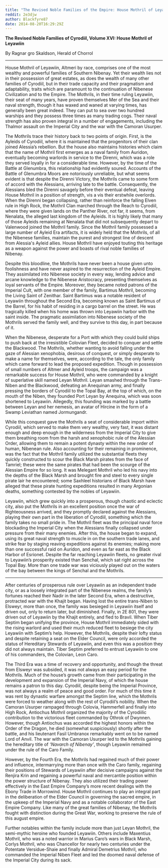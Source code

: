 ```yaml
---
title: "The Revised Noble Families of the Empire: House Mothril of Leyawiin"
reddit: 2e3djw
author: Blackfyre87
date: 2014-08-20T16:29:29Z
---
```


**The Revised Noble Families of Cyrodiil, Volume XVI: House Mothril of Leyawiin**

By Ragnar gro Skaldson, Herald of Chorrol

***

House Mothril of Leyawiin, Altmeri by race, comprises one of the most wealthy and powerful families of Southern Nibenay. Yet their wealth lies not in their possession of great estates, as does the wealth of many other families of Cyrodiil, but in their trade capacity and their pragmatism and adaptability, traits which are paramount to the continuation of Nibenese Civilization and to the Empire. The Mothrils, in their time ruling Leyawiin, their seat of many years, have proven themselves Mer of the Sea and their naval strength, though it has waxed and waned at varying times, has generally been great indeed. They can put to sea over two hundred warships and they possess three times as many trading cogs. Their naval strength has also proven integral in a number of engagements, including the Thalmor assault on the Imperial City and the war with the Camoran Usurper.

The Mothrils trace their history back to two points of origin. First, is the Ayleids of Cyrodiil, where it is maintained that the progenitors of their clan joined Alessia’s rebellion. But the house also maintains histories which claim that the name of Mothril first emerges as a naval family from Auridon, eventually becoming warlords in service to the Direnni, which was a role they served loyally in for a considerable time. However, by the time of the Battle at Glenumbra, this relationship had evidently soured. Accounts of the Battle of Glenumbra Moors are notoriously unreliable, but what seems evident is that despite the Direnni Victory, the Mothrils came to some form of accord with the Alessians, arriving late to the battle. Consequently, the Alessians bled the Direnni savagely before their eventual defeat, leaving House Mothril in a position of strength, vis a vis their erstwhile overlords. When the Direnni began collapsing, rather than reinforce the falling Elven rule in High Rock, the Mothril Clan marched through the Reach to Cyrodiil, where they were given lands on the Panther River, not far, it seems, from Nenalata, the alleged last kingdom of the Ayleids. It is highly likely that many of those Ayleids remaining at Nenalata that did not subsequently depart to Valenwood joined the Mothril family. Since the Mothril family possessed a large number of Ayleid Era artifacts, it is widely held that the Mothrils, of all the Nibenese families, maintain the purest and strongest line of descent from Alessia's Ayleid allies. House Mothril have enjoyed touting this heritage as a weapon against the power and boasts of rival noble families of Nibenay.

Despite this bloodline, the Mothrils have never been a house given unto foolishness and have never aspired to the resurrection of the Ayleid Empire. They assimilated into Nibenese society in every way, lending advice and arcane knowledge to the Nibenese Aristocracy, presenting themselves as loyal servants of the Empire. Moreover, they became noted patrons of the Imperial Cult, with one member of the family, Bartimus Mothril, becoming the Living Saint of Zenithar. Saint Bartimus was a notable resident of Leyawiin throughout the Second Era, becoming known as Saint Bartimus of the Barrel, for his habit of residing in a cargo barrel on the street. He was tragically killed when his home was thrown into Leyawiin harbor with the saint inside. The pragmatic assimilation into Nibenese society of the Mothrils served the family well, and they survive to this day, in part because of it.

When the Nibenese, desperate for a Port with which they could build ships to push back at the irresistible Colovian Fleet, decided to conquer and settle the Blackwood. The Mothrils, whether wanting to avoid falling under the gaze of Alessian xenophobia, desirous of conquest, or simply desperate to make a name for themselves, were, according to the tale, the only family which came forward to lead the proposed expedition. Though in possession of small numbers of Altmer and Ayleid troops, the campaign was a remarkable success for House Mothril, who were commanded by a knight of superlative skill named Leyan Mothril. Leyan smashed through the Trans-Niben and the Blackwood, defeating an Anequinan army, and finally pressing the borders of Cyrodiil to the Topal Bay, at the top of which, on the mouth of the Niben, they founded Port Leyan by Anequina, which was soon shortened to Leyawiin. Allegedly, this founding was marked by a battle between Leyan and her nemesis, an avatar of Hircine in the form of a Swamp Leviathan named Jormungandr. 

While this conquest gave the Mothrils a seat of considerable import within Cyrodiil, which served to make them very wealthy, very fast, it was distant enough and deep enough in the wilderness from the Imperial City to give them breathing room from the harsh and xenophobic rule of the Alessian Order, allowing them to remain a potent dynasty within the new order of human, Nibenean rule. Also accounting for their remaining in prominence, was the fact that the Mothril family utilized the substantial fleets they quickly constructed to scour the Black Marsh pirates from the face of Tamriel; these were the same pirates that had been the scourge of the Alessian Empire for so long. It was Melegant Mothril who led his navy into the depths of the Black Marsh and brought fire and steel to every single pirate lair he encountered; some Saxhleel historians of Black Marsh have alleged that these pirate hunting expeditions resulted in many Argonian deaths, something contested by the nobles of Leyawiin.

Leyawiin, which grew quickly into a prosperous, though chaotic and eclectic city, also put the Mothrils in an excellent position once the war of Righteousness arrived, and they promptly declared against the Alessians, playing their own part in the liberation of Cyrodiil, something which the family takes no small pride in. The Mothril fleet was the principal naval force blockading the Imperial City when the Alessians finally collapsed under pressure from their many enemies. After this, the house began to expand, using its great naval strength to muscle in on the southern trade lanes, and strike fear by staging reaving expeditions against its enemies; making more than one successful raid on Auridon, and even as far east as the Black Harbor of Esrionet. Despite the far reaching Leyawiin fleets, no greater rival to Leyawiin’s prosperity existed than Senchal, which sat right across the Topal Bay. More than one trade war was viciously played out on the waters of the bay between the kings of Senchal and the Mothrils.

***

After centuries of prosperous rule over Leyawiin as an independent trade city, or as a loosely integrated part of the Nibenese realms, the family’s fortunes reached their Nadir in the later Second Era, when a destructive, protracted war with the Khajit began. Having lost the entire trans-Niben to Elsweyr, more than once, the family was besieged in Leyawiin itself and driven out, only to return later, but diminished. Finally, in 2E 801, they were driven out of Leyawiin by the Khajit entirely, and fled to Bravil. When Tiber Septim began unifying the province, House Mothril immediately sided with the rising warlord and used their much reduced fleet to besiege the city Leyawiin with Septim’s help. However, the Mothrils, despite their lofty status and despite retaining a seat on the Elder Council, were only accorded the status of Hereditary Stewards of Leyawiin, and even this was a position they did not always maintain. Tiber Septim preferred to entrust Leyawiin to one of his commanders, the Colovian, Leon Caro.

The Third Era was a time of recovery and opportunity, and though the threat from Elsweyr was subsided, it was not always an easy period for the Mothrils. Much of the house’s growth came from their participating in the development and expansion of the Imperial Navy, of which the house remains a patron to this day. Cyrodiil, despite being the Imperial Province, was not always a realm of peace and good order. For much of this time it was rent by dynastic warfare amongst the Septim line, which the Mothrils were forced to weather along with the rest of Cyrodiil’s nobility. When the Camoran Usurper rampaged through Colovia, Hammerfell and finally into High Rock, Antiochus Mothril organized the majority of the Cyrodiilic contribution to the victorious fleet commanded by Othrok of Dwynnen. However, though Antiochus was accorded the highest honors within the Order of the Dragon, he died (somewhat suspiciously) shortly after the battle, and his lieutenant Fasil Umbranox remarkably went on to be named Lord of Anvil. The war with the Camoran Usurper led to the Mothrils gaining the hereditary title of *‘Navarch of Nibenay’*, though Leyawiin remained under the rule of the Caro Family.

However, by the Fourth Era, the Mothrils had regained much of their power and influence, intermarrying more than once with the Caro family, regaining their positions of Stewards of Leyawiin after decisive campaigns against the Renjira Krin and regaining a powerful naval and mercantile position within the power structure of Nibenay. They also utilized their trading power effectively in the East Empire Company’s more recent dealings with the Ebony Trade in Morrowind. House Mothril continues to play an integral part in the deliberation of the Elder Council in governing the sacred empire, in the upkeep of the Imperial Navy and as a notable collaborator of the East Empire Company. Like many of the great families of Nibenay, the Mothrils fought with distinction during the Great War, working to preserve the rule of this august empire.

Further notables within the family include more than just Leyan Mothril, the semi-mythic heroine who founded Leyawiin. Others include Maxentius Mothril, who was a noted warrior in Marius Caro’s wars in Black Marsh, Corlys Mothril, who was Chancellor for nearly two centuries under the Potentate Versidue-Shaie and finally Admiral Demetrius Mothril, who commanded the Imperial Niben Fleet and led the doomed naval defense of the Imperial City during its sack.

